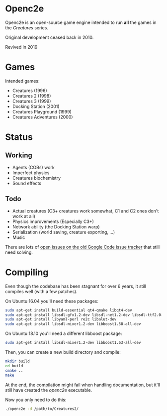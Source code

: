 # Openc2e

Openc2e is an open-source game engine intended to
run **all** the games in the _Creatures_ series.

Original development ceased back in 2010.

Revived in 2019

# Games

Intended games:

* Creatures (1996)
* Creatures 2 (1998)
* Creatures 3 (1999)
* Docking Station (2001)
* Creatures Playground (1999)
* Creatures Adventures (2000)

# Status

## Working

* Agents (COBs) work
* Imperfect physics
* Creatures biochemistry
* Sound effects

## Todo

* Actual creatures (C3+ creatures work somewhat, C1 and C2 ones don't work at all)
* Physics improvements (Especially C3+)
* Network ability (the Docking Station warp)
* Serialization (world saving, creature exporting, ...)
* Music

There are lots of [open issues on the old Google Code issue tracker](https://code.google.com/archive/p/openc2e/issues) that still need solving.

# Compiling

Even though the codebase has been stagnant for over 6 years, it still compiles well (with a few patches).

On Ubuntu 16.04 you'll need these packages:

```bash
sudo apt-get install build-essential qt4-qmake libqt4-dev
sudo apt-get install libsdl-gfx1.2-dev libsdl-net1.2-dev libsdl-ttf2.0-dev
sudo apt-get install libyaml-perl re2c libalut-dev
sudo apt-get install libsdl-mixer1.2-dev libboost1.58-all-dev
```

On Ubuntu 18.10 you'll need a different libboost package:

```bash
sudo apt-get install libsdl-mixer1.2-dev libboost1.63-all-dev
```

Then, you can create a new build directory and compile:

```bash
mkdir build
cd build
cmake ..
make
```

At the end, the compilation might fail when handling documentation,
but it'll still have created the *openc2e* executable.

Now you only need to do this:

```bash
./openc2e -d /path/to/Creatures2/
```

